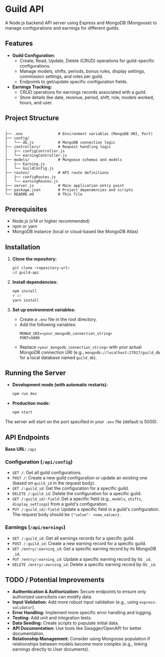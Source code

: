 # Guild API

A Node.js backend API server using Express and MongoDB (Mongoose) to manage configurations and earnings for different guilds.

## Features

*   **Guild Configuration:**
    *   Create, Read, Update, Delete (CRUD) operations for guild-specific configurations.
    *   Manage models, shifts, periods, bonus rules, display settings, commission settings, and roles per guild.
    *   Endpoints to get/update specific configuration fields.
*   **Earnings Tracking:**
    *   CRUD operations for earnings records associated with a guild.
    *   Store details like date, revenue, period, shift, role, models worked, hours, and user.

## Project Structure

```
.
├── .env                # Environment variables (MongoDB URI, Port)
├── config/
│   └── db.js           # MongoDB connection logic
├── controllers/        # Request handling logic
│   ├── configController.js
│   └── earningController.js
├── models/             # Mongoose schemas and models
│   ├── Earning.js
│   └── GuildConfig.js
├── routes/             # API route definitions
│   ├── configRoutes.js
│   └── earningRoutes.js
├── server.js           # Main application entry point
├── package.json        # Project dependencies and scripts
└── README.md           # This file
```

## Prerequisites

*   Node.js (v14 or higher recommended)
*   npm or yarn
*   MongoDB instance (local or cloud-based like MongoDB Atlas)

## Installation

1.  **Clone the repository:**
    ```bash
    git clone <repository-url>
    cd guild-api
    ```

2.  **Install dependencies:**
    ```bash
    npm install
    # or
    yarn install
    ```

3.  **Set up environment variables:**
    *   Create a `.env` file in the root directory.
    *   Add the following variables:
        ```env
        MONGO_URI=<your_mongodb_connection_string>
        PORT=5000
        ```
    *   Replace `<your_mongodb_connection_string>` with your actual MongoDB connection URI (e.g., `mongodb://localhost:27017/guild_db` for a local database named `guild_db`).

## Running the Server

*   **Development mode (with automatic restarts):**
    ```bash
    npm run dev
    ```
*   **Production mode:**
    ```bash
    npm start
    ```

The server will start on the port specified in your `.env` file (default is 5000).

## API Endpoints

**Base URL:** `/api`

### Configuration (`/api/config`)

*   `GET /`: Get all guild configurations.
*   `POST /`: Create a new guild configuration or update an existing one (based on `guild_id` in the request body).
*   `GET /:guild_id`: Get the configuration for a specific guild.
*   `DELETE /:guild_id`: Delete the configuration for a specific guild.
*   `GET /:guild_id/:field`: Get a specific field (e.g., `models`, `shifts`, `display_settings`) from a guild's configuration.
*   `PUT /:guild_id/:field`: Update a specific field in a guild's configuration. The request body should be `{"value": <new_value>}`.

### Earnings (`/api/earnings`)

*   `GET /:guild_id`: Get all earnings records for a specific guild.
*   `POST /:guild_id`: Create a new earning record for a specific guild.
*   `GET /entry/:earning_id`: Get a specific earning record by its MongoDB `_id`.
*   `PUT /entry/:earning_id`: Update a specific earning record by its `_id`.
*   `DELETE /entry/:earning_id`: Delete a specific earning record by its `_id`.

## TODO / Potential Improvements

*   **Authentication & Authorization:** Secure endpoints to ensure only authorized users/bots can modify data.
*   **Input Validation:** Add more robust input validation (e.g., using `express-validator`).
*   **Error Handling:** Implement more specific error handling and logging.
*   **Testing:** Add unit and integration tests.
*   **Data Seeding:** Create scripts to populate initial data.
*   **API Documentation:** Use tools like Swagger/OpenAPI for better documentation.
*   **Relationship Management:** Consider using Mongoose population if relationships between models become more complex (e.g., linking earnings directly to User documents).
